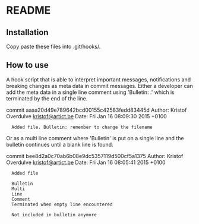 README
======

## Installation

Copy paste these files into .git/hooks/.

## How to use

A hook script that is able to interpret important messages, notifications
and breaking changes as meta data in commit messages. Either a developer
can add the meta data in a single line comment using 'Bulletin: <description>.'
which is terminated by the end of the line.

  commit aaaa20d49e789642bcd00155c42583fedd83445d
  Author: Kristof Overdulve <kristof@artict.be>
  Date:   Fri Jan 16 08:09:30 2015 +0100

      Added file. Bulletin: remember to change the filename

Or as a multi line comment where 'Bulletin' is put on a single line and the
bulletin continues until a blank line is found.

  commit bee8d2a0c70ab6b08e9dc5357119d500cf5a1375
  Author: Kristof Overdulve <kristof@artict.be>
  Date:   Fri Jan 16 08:05:41 2015 +0100

      Added file

      Bulletin
      Multi
      Line
      Comment
      Terminated when empty line encountered

      Not included in bulletin anymore
